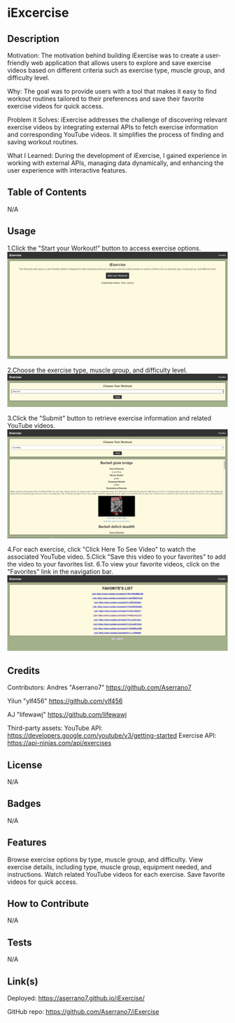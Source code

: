 # iExcercise

## Description

Motivation: The motivation behind building iExercise was to create a user-friendly web application that allows users to explore and save exercise videos based on different criteria such as exercise type, muscle group, and difficulty level.

Why: The goal was to provide users with a tool that makes it easy to find workout routines tailored to their preferences and save their favorite exercise videos for quick access.

Problem it Solves: iExercise addresses the challenge of discovering relevant exercise videos by integrating external APIs to fetch exercise information and corresponding YouTube videos. It simplifies the process of finding and saving workout routines.

What I Learned: During the development of iExercise, I gained experience in working with external APIs, managing data dynamically, and enhancing the user experience with interactive features.

## Table of Contents

N/A

## Usage

1.Click the "Start your Workout!" button to access exercise options.
![This is a screenshot of the whole webpage](./assets/images/1.JPG)

2.Choose the exercise type, muscle group, and difficulty level.
![This is a screenshot of the whole webpage](./assets/images/2.JPG)

3.Click the "Submit" button to retrieve exercise information and related YouTube videos.
![This is a screenshot of the whole webpage](./assets/images/3.JPG)

4.For each exercise, click "Click Here To See Video" to watch the associated YouTube video.
5.Click "Save this video to your favorites" to add the video to your favorites list.
6.To view your favorite videos, click on the "Favorites" link in the navigation bar.
![This is a screenshot of the whole webpage](./assets/images/4.JPG)

## Credits
Contributors:
Andres "Aserrano7" https://github.com/Aserrano7

Yilun "ylf456" https://github.com/ylf456


AJ "lifewawj" https://github.com/lifewawj

Third-party assets:
YouTube API: https://developers.google.com/youtube/v3/getting-started
Exercise API: https://api-ninjas.com/api/exercises

## License

N/A

## Badges

N/A

## Features

Browse exercise options by type, muscle group, and difficulty.
View exercise details, including type, muscle group, equipment needed, and instructions.
Watch related YouTube videos for each exercise.
Save favorite videos for quick access.

## How to Contribute

N/A

## Tests

N/A

## Link(s)

Deployed: https://aserrano7.github.io/iExercise/

GitHub repo:  https://github.com/Aserrano7/iExercise
